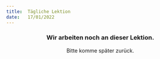 ```yaml
---
title:  Tägliche Lektion
date:   17/01/2022
---
```


### <center>Wir arbeiten noch an dieser Lektion.</center>
<center>Bitte komme später zurück.</center>